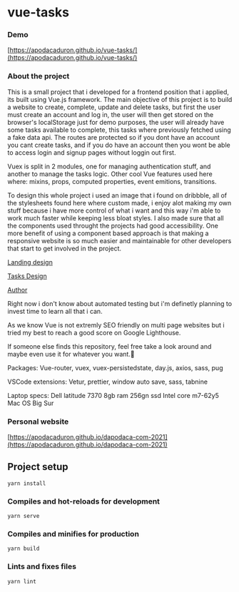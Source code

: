 # vue-tasks

### Demo

[https://apodacaduron.github.io/vue-tasks/](https://apodacaduron.github.io/vue-tasks/)

### About the project

This is a small project that i developed for a frontend position that i applied, its built using Vue.js framework. The main objective of this project is to build a website to create, complete, update and delete tasks, but first the user must create an account and log in, the user will then get stored on the browser's localStorage just for demo purposes, the user will already have some tasks available to complete, this tasks where previously fetched using a fake data api. The routes are protected so if you dont have an account you cant create tasks, and if you do have an account then you wont be able to access login and signup pages without loggin out first.

Vuex is split in 2 modules, one for managing authentication stuff, and another to manage the tasks logic.
Other cool Vue features used here where: mixins, props, computed properties, event emitions, transitions.

To design this whole project i used an image that i found on dribbble, all of the stylesheets found here where custom made, i enjoy alot making my own stuff because i have more control of what i want and this way i'm able to work much faster while keeping less bloat styles. I also made sure that all the components used throught the projects had good accessibility. One more benefit of using a component based approach is that making a responsive website is so much easier and maintainable for other developers that start to get involved in the project.

[Landing design](https://dribbble.com/shots/15111239-Landing-page-WIP)

[Tasks Design](https://dribbble.com/shots/15185058-Collection-Tasks)

[Author](https://dribbble.com/oliver)

Right now i don't know about automated testing but i'm definetly planning to invest time to learn all that i can.

As we know Vue is not extremly SEO friendly on multi page websites but i tried my best to reach a good score on Google Lighthouse.

If someone else finds this repository, feel free take a look around and maybe even use it for whatever you want.👻

Packages: Vue-router, vuex, vuex-persistedstate, day.js, axios, sass, pug

VSCode extensions: Vetur, prettier, window auto save, sass, tabnine

Laptop specs:
Dell latitude 7370
8gb ram
256gn ssd
Intel core m7-62y5
Mac OS Big Sur

### Personal website

[https://apodacaduron.github.io/dapodaca-com-2021](https://apodacaduron.github.io/dapodaca-com-2021)

## Project setup

```
yarn install
```

### Compiles and hot-reloads for development

```
yarn serve
```

### Compiles and minifies for production

```
yarn build
```

### Lints and fixes files

```
yarn lint
```
